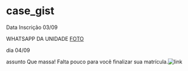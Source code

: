 # case_gist

Data Inscrição 03/09



WHATSAPP DA UNIDADE [FOTO](https://github.com/Rocyan4/case_gist/blob/main/whatsapp.png)

dia 04/09 

assunto Que massa! Falta pouco para você finalizar sua matrícula.![link](https://user-images.githubusercontent.com/58082265/136116167-c3eca817-2ac5-4cd7-9b12-fb13ad65cab4.png)
